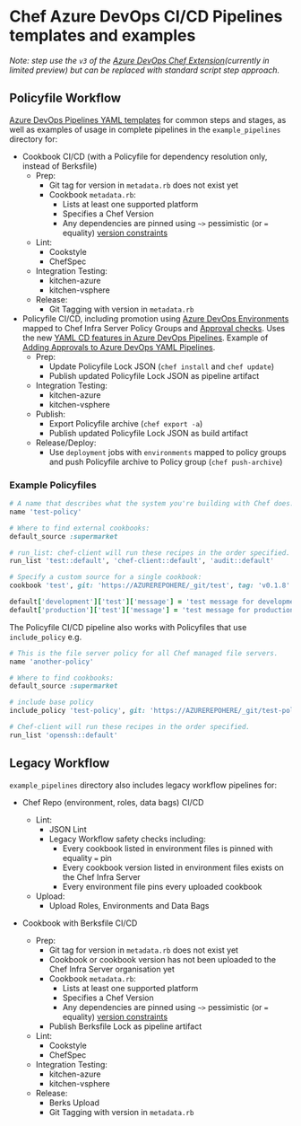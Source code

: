 # Chef Azure DevOps CI/CD Pipelines templates and examples

_Note: step use the `v3` of the [Azure DevOps Chef Extension](https://github.com/chef-partners/azuredevops-chef-extension)(currently in limited preview) but can be replaced with standard script step approach._

## Policyfile Workflow

[Azure DevOps Pipelines YAML templates](https://docs.microsoft.com/en-us/azure/devops/pipelines/process/templates?view=azure-devops) for common steps and stages, as well as examples of usage in complete pipelines in the `example_pipelines` directory for:

* Cookbook CI/CD (with a Policyfile for dependency resolution only, instead of Berksfile)
  * Prep:
    * Git tag for version in `metadata.rb` does not exist yet
    * Cookbook `metadata.rb`:
      * Lists at least one supported platform
      * Specifies a Chef Version
      * Any dependencies are pinned using `~>` pessimistic (or `=` equality) [version constraints](https://docs.chef.io/cookbook_versioning/#constraints)
  * Lint:
    * Cookstyle
    * ChefSpec
  * Integration Testing:
    * kitchen-azure
    * kitchen-vsphere
  * Release:
    * Git Tagging with version in `metadata.rb`
* Policyfile CI/CD, including promotion using [Azure DevOps Environments](https://docs.microsoft.com/en-us/azure/devops/pipelines/process/environments?view=azure-devops) mapped to Chef Infra Server Policy Groups and [Approval checks](https://docs.microsoft.com/en-us/azure/devops/pipelines/process/approvals?view=azure-devops&tabs=check-pass). Uses the new [YAML CD features in Azure DevOps Pipelines](https://devblogs.microsoft.com/devops/announcing-general-availability-of-azure-pipelines-yaml-cd/). Example of [Adding Approvals to Azure DevOps YAML Pipelines](https://medium.com/faun/adding-approvals-to-azure-devops-yaml-pipeline-21f41578677b).
  * Prep:
    * Update Policyfile Lock JSON (`chef install` and `chef update`)
    * Publish updated Policyfile Lock JSON as pipeline artifact
  * Integration Testing:
    * kitchen-azure
    * kitchen-vsphere
  * Publish:
    * Export Policyfile archive (`chef export -a`)
    * Publish updated Policyfile Lock JSON as build artifact
  * Release/Deploy:
    * Use `deployment` jobs with `environments` mapped to policy groups and push Policyfile archive to Policy group (`chef push-archive`)

### Example Policyfiles

```ruby
# A name that describes what the system you're building with Chef does.
name 'test-policy'

# Where to find external cookbooks:
default_source :supermarket

# run_list: chef-client will run these recipes in the order specified.
run_list 'test::default', 'chef-client::default', 'audit::default'

# Specify a custom source for a single cookbook:
cookbook 'test', git: 'https://AZUREREPOHERE/_git/test', tag: 'v0.1.8'

default['development']['test']['message'] = 'test message for development'
default['production']['test']['message'] = 'test message for production'
```

The Policyfile CI/CD pipeline also works with Policyfiles that use `include_policy` e.g.

```ruby
# This is the file server policy for all Chef managed file servers.
name 'another-policy'

# Where to find cookbooks:
default_source :supermarket

# include base policy
include_policy 'test-policy', git: 'https://AZUREREPOHERE/_git/test-policy', path: 'test-policy.lock.json'

# Chef-client will run these recipes in the order specified.
run_list 'openssh::default'
```

## Legacy Workflow

`example_pipelines` directory also includes legacy workflow pipelines for:
* Chef Repo (environment, roles, data bags) CI/CD
  * Lint:
    * JSON Lint
    * Legacy Workflow safety checks including:
      * Every cookbook listed in environment files is pinned with equality `=` pin
      * Every cookbook version listed in environment files exists on the Chef Infra Server
      * Every environment file pins every uploaded cookbook
  * Upload:
    * Upload Roles, Environments and Data Bags
      
* Cookbook with Berksfile CI/CD
  * Prep:
    * Git tag for version in `metadata.rb` does not exist yet
    * Cookbook or cookbook version has not been uploaded to the Chef Infra Server organisation yet
    * Cookbook `metadata.rb`:
      * Lists at least one supported platform
      * Specifies a Chef Version
      * Any dependencies are pinned using `~>` pessimistic (or `=` equality) [version constraints](https://docs.chef.io/cookbook_versioning/#constraints)
    * Publish Berksfile Lock as pipeline artifact
  * Lint:
    * Cookstyle
    * ChefSpec
  * Integration Testing:
    * kitchen-azure
    * kitchen-vsphere
  * Release:
    * Berks Upload
    * Git Tagging with version in `metadata.rb`
  


